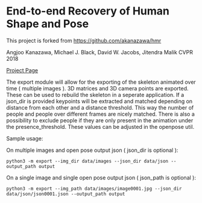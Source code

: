 # End-to-end Recovery of Human Shape and Pose

This project is forked from https://github.com/akanazawa/hmr

Angjoo Kanazawa, Michael J. Black, David W. Jacobs, Jitendra Malik
CVPR 2018

[Project Page](https://akanazawa.github.io/hmr/)

The export module will allow for the exporting of the skeleton animated over time ( multiple images ). 3D matrices and 3D camera points are exported. These can be used to rebuild the skeleton in a seperate application. If a json_dir is provided keypoints will be extracted and matched depending on distance from each other and a distance threshold. This way the number of people and people over different frames are nicely matched. There is also a possibility to exclude people if they are only present in the animation under the presence_threshold. These values can be adjusted in the openpose util.

Sample usage:

On multiple images and open pose output json ( json_dir is optional ):

    python3 -m export --img_dir data/images --json_dir data/json --output_path output

On a single image and single open pose output json ( json_path is optional ):

    python3 -m export --img_path data/images/image0001.jpg --json_dir data/json/json0001.json --output_path output
